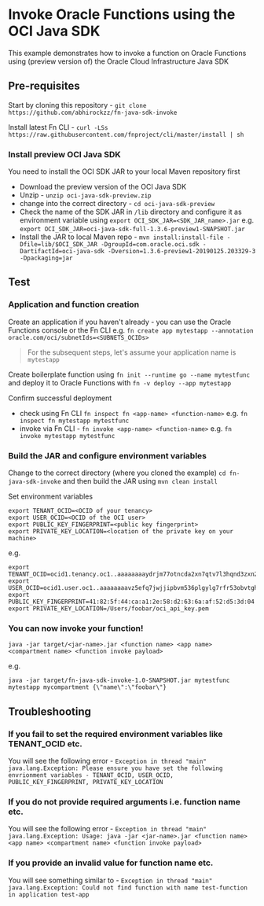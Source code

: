 # Invoke Oracle Functions using the OCI Java SDK

This example demonstrates how to invoke a function on Oracle Functions using (preview version of) the Oracle Cloud Infrastructure Java SDK

## Pre-requisites

Start by cloning this repository - `git clone https://github.com/abhirockzz/fn-java-sdk-invoke`

Install latest Fn CLI - `curl -LSs https://raw.githubusercontent.com/fnproject/cli/master/install | sh`

### Install preview OCI Java SDK

You need to install the OCI SDK JAR to your local Maven repository first

- Download the preview version of the OCI Java SDK
- Unzip - `unzip oci-java-sdk-preview.zip`
- change into the correct directory - `cd oci-java-sdk-preview`
- Check the name of the SDK JAR in `/lib` directory and configure it as environment variable using `export OCI_SDK_JAR=<SDK_JAR_name>.jar` e.g. `export OCI_SDK_JAR=oci-java-sdk-full-1.3.6-preview1-SNAPSHOT.jar`
- Install the JAR to local Maven repo - `mvn install:install-file -Dfile=lib/$OCI_SDK_JAR -DgroupId=com.oracle.oci.sdk -DartifactId=oci-java-sdk -Dversion=1.3.6-preview1-20190125.203329-3 -Dpackaging=jar`

## Test

### Application and function creation

Create an application if you haven't already - you can use the Oracle Functions console or the Fn CLI e.g. `fn create app mytestapp --annotation oracle.com/oci/subnetIds=<SUBNETS_OCIDs>`

> For the subsequent steps, let's assume your application name is `mytestapp`

Create boilerplate function using `fn init --runtime go --name mytestfunc` and deploy it to Oracle Functions with `fn -v deploy --app mytestapp`

Confirm successful deployment

- check using Fn CLI `fn inspect fn <app-name> <function-name>` e.g. `fn inspect fn mytestapp mytestfunc`
- invoke via Fn CLI - `fn invoke <app-name> <function-name>` e.g. `fn invoke mytestapp mytestfunc`

### Build the JAR and configure environment variables

Change to the correct directory (where you cloned the example) `cd fn-java-sdk-invoke` and then build the JAR using `mvn clean install`

Set environment variables

	export TENANT_OCID=<OCID of your tenancy>
	export USER_OCID=<OCID of the OCI user>
	export PUBLIC_KEY_FINGERPRINT=<public key fingerprint>
	export PRIVATE_KEY_LOCATION=<location of the private key on your machine>

e.g. 

	export TENANT_OCID=ocid1.tenancy.oc1..aaaaaaaaydrjm77otncda2xn7qtv7l3hqnd3zxn2u6siwdhniibwfv4wwhta
	export USER_OCID=ocid1.user.oc1..aaaaaaaavz5efq7jwjjipbvm536plgylg7rfr53obvtghpi2vbg3qyrnrtfa
	export PUBLIC_KEY_FINGERPRINT=41:82:5f:44:ca:a1:2e:58:d2:63:6a:af:52:d5:3d:04
	export PRIVATE_KEY_LOCATION=/Users/foobar/oci_api_key.pem


### You can now invoke your function!

`java -jar target/<jar-name>.jar <function name> <app name> <compartment name> <function invoke payload>`

e.g.

`java -jar target/fn-java-sdk-invoke-1.0-SNAPSHOT.jar mytestfunc mytestapp mycompartment {\"name\":\"foobar\"}`

## Troubleshooting

### If you fail to set the required environment variables like TENANT_OCID etc.

You will see the following error - `Exception in thread "main" java.lang.Exception: Please ensure you have set the following envrionment variables - TENANT_OCID, USER_OCID, PUBLIC_KEY_FINGERPRINT, PRIVATE_KEY_LOCATION`

### If you do not provide required arguments i.e. function name etc.

You will see the following error - `Exception in thread "main" java.lang.Exception: Usage: java -jar <jar-name>.jar <function name> <app name> <compartment name> <function invoke payload>`

### If you provide an invalid value for function name etc.

You will see something similar to - `Exception in thread "main" java.lang.Exception: Could not find function with name test-function in application test-app`
